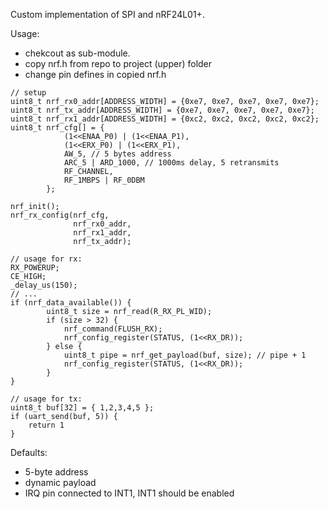 Custom implementation of SPI and nRF24L01+.

Usage:
 - chekcout as sub-module.
 - copy nrf.h from repo to project (upper) folder
 - change pin defines in copied nrf.h
 
```
// setup
uint8_t nrf_rx0_addr[ADDRESS_WIDTH] = {0xe7, 0xe7, 0xe7, 0xe7, 0xe7};
uint8_t nrf_tx_addr[ADDRESS_WIDTH] = {0xe7, 0xe7, 0xe7, 0xe7, 0xe7};
uint8_t nrf_rx1_addr[ADDRESS_WIDTH] = {0xc2, 0xc2, 0xc2, 0xc2, 0xc2};
uint8_t nrf_cfg[] = {
            (1<<ENAA_P0) | (1<<ENAA_P1),
            (1<<ERX_P0) | (1<<ERX_P1),
            AW_5, // 5 bytes address
            ARC_5 | ARD_1000, // 1000ms delay, 5 retransmits
            RF_CHANNEL,
            RF_1MBPS | RF_0DBM
        };

nrf_init();
nrf_rx_config(nrf_cfg,
              nrf_rx0_addr,
              nrf_rx1_addr,
              nrf_tx_addr);
    
// usage for rx:
RX_POWERUP;
CE_HIGH;
_delay_us(150);
// ...
if (nrf_data_available()) {
        uint8_t size = nrf_read(R_RX_PL_WID);
        if (size > 32) {
            nrf_command(FLUSH_RX);
            nrf_config_register(STATUS, (1<<RX_DR));
        } else {
            uint8_t pipe = nrf_get_payload(buf, size); // pipe + 1
            nrf_config_register(STATUS, (1<<RX_DR));
        }
}
    
// usage for tx:
uint8_t buf[32] = { 1,2,3,4,5 };
if (uart_send(buf, 5)) {
    return 1
}
```
    
 
Defaults:
 - 5-byte address
 - dynamic payload
 - IRQ pin connected to INT1, INT1 should be enabled
 

